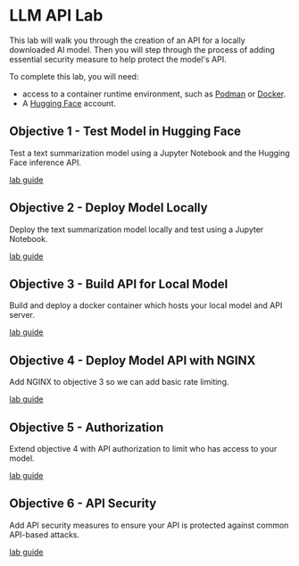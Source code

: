 # LLM API Lab

This lab will walk you through the creation of an API for a locally downloaded AI model.  Then you will step through the process of adding essential security measure to help protect the model's API.

To complete this lab, you will need:

 - access to a container runtime environment, such as [Podman](https://podman.io/) or [Docker](https://docker.com).
 - A [Hugging Face](https://huggingface.co/) account.

## Objective 1 - Test Model in Hugging Face

Test a text summarization model using a Jupyter Notebook and the Hugging Face inference API.

[lab guide](./objective1/README.md)

## Objective 2 - Deploy Model Locally

Deploy the text summarization model locally and test using a Jupyter Notebook.

[lab guide](./objective2/README.md)

## Objective 3 - Build API for Local Model

Build and deploy a docker container which hosts your local model and API server.

[lab guide](./objective3/README.md)

## Objective 4 - Deploy Model API with NGINX

Add NGINX to objective 3 so we can add basic rate limiting.

[lab guide](./objective4)

## Objective 5 - Authorization

Extend objective 4 with API authorization to limit who has access to your model.

[lab guide](./objective5)

## Objective 6 - API Security

Add API security measures to ensure your API is protected against common API-based attacks.

[lab guide](./objective6)